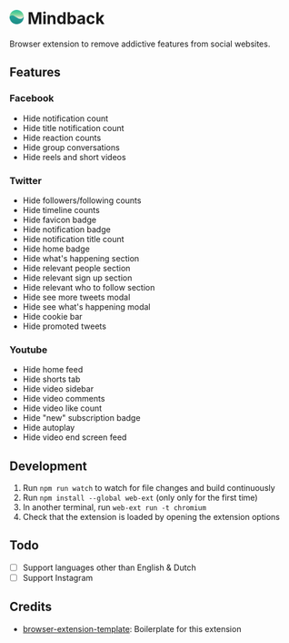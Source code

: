 # <img src="source/icon.png" width="25" /> Mindback

Browser extension to remove addictive features from social websites.

## Features

### Facebook

- Hide notification count
- Hide title notification count
- Hide reaction counts
- Hide group conversations
- Hide reels and short videos

### Twitter

- Hide followers/following counts
- Hide timeline counts
- Hide favicon badge
- Hide notification badge
- Hide notification title count
- Hide home badge
- Hide what's happening section
- Hide relevant people section
- Hide relevant sign up section
- Hide relevant who to follow section
- Hide see more tweets modal
- Hide see what's happening modal
- Hide cookie bar
- Hide promoted tweets

### Youtube

- Hide home feed
- Hide shorts tab
- Hide video sidebar
- Hide video comments
- Hide video like count
- Hide "new" subscription badge
- Hide autoplay
- Hide video end screen feed

## Development

1. Run `npm run watch` to watch for file changes and build continuously
1. Run `npm install --global web-ext` (only only for the first time)
1. In another terminal, run `web-ext run -t chromium`
1. Check that the extension is loaded by opening the extension options

## Todo

- [ ] Support languages other than English & Dutch
- [ ] Support Instagram

## Credits

- [browser-extension-template](https://github.com/fregante/browser-extension-template): Boilerplate for this extension
